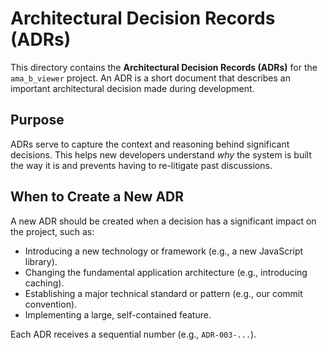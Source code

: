 # Architectural Decision Records (ADRs)

This directory contains the **Architectural Decision Records (ADRs)** for the `ama_b_viewer` project. An ADR is a short document that describes an important architectural decision made during development.

## Purpose

ADRs serve to capture the context and reasoning behind significant decisions. This helps new developers understand *why* the system is built the way it is and prevents having to re-litigate past discussions.

## When to Create a New ADR

A new ADR should be created when a decision has a significant impact on the project, such as:

*   Introducing a new technology or framework (e.g., a new JavaScript library).
*   Changing the fundamental application architecture (e.g., introducing caching).
*   Establishing a major technical standard or pattern (e.g., our commit convention).
*   Implementing a large, self-contained feature.

Each ADR receives a sequential number (e.g., `ADR-003-...`).